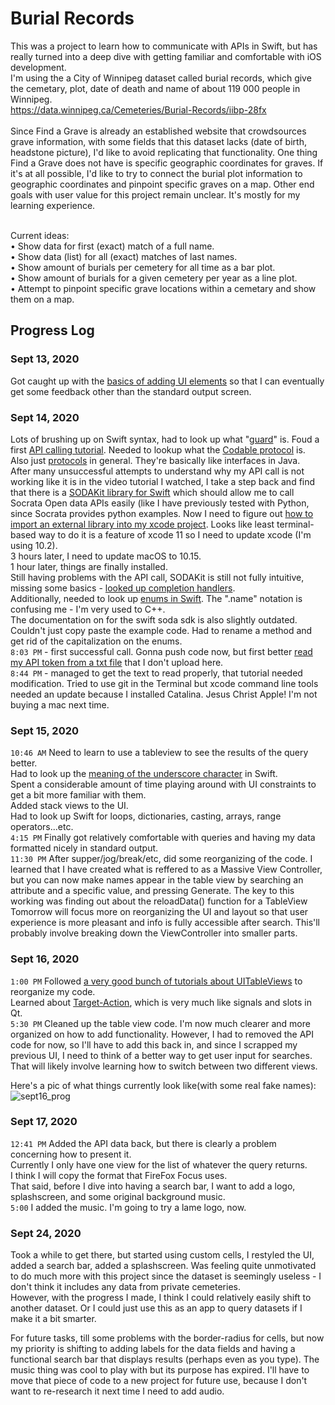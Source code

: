 # Burial Records

This was a project to learn how to communicate with APIs in Swift, but has really turned into a deep dive with getting familiar and comfortable with iOS development. <br>
I'm using the a City of Winnipeg dataset called burial records, which give the cemetary, plot, date of death and name of about 119 000 people in Winnipeg. <br>
https://data.winnipeg.ca/Cemeteries/Burial-Records/iibp-28fx <br>
<br>
Since Find a Grave is already an established website that crowdsources grave information, with some fields that this dataset lacks (date of birth, headstone picture), I'd like to avoid replicating that functionality. One thing Find a Grave does not have is specific geographic coordinates for graves. If it's at all possible, I'd like to try to connect the burial plot information to geographic coordinates and pinpoint specific graves on a map. Other end goals with user value for this project remain unclear. It's mostly for my learning experience.  <br>
<br>

Current ideas:<br>
• Show data for first (exact) match of a full name. <br>
• Show data (list) for all (exact) matches of last names.<br>
• Show amount of burials per cemetery for all time as a bar plot.<br>
• Show amount of burials for a given cemetery per year as a line plot.<br>
• Attempt to pinpoint specific grave locations within a cemetary and show them on a map. <br>

## Progress Log
### Sept 13, 2020
Got caught up with the [basics of adding UI elements](https://www.youtube.com/watch?v=BM2o8LG5QkE) so that I can eventually get some feedback other than the standard output screen. <br>

### Sept 14, 2020
Lots of brushing up on Swift syntax, had to look up what "[guard](https://stackoverflow.com/questions/30791488/swifts-guard-keyword)" is.
Foud a first [API calling tutorial](https://www.youtube.com/watch?v=sqo844saoC4). Needed to lookup what the [Codable protocol](https://www.credera.com/insights/using-codable-for-json-in-swift-4/) is. Also just [protocols](https://docs.swift.org/swift-book/LanguageGuide/Protocols.html) in general. They're basically like interfaces in Java. <br>
After many unsuccessful attempts to understand why my API call is not working like it is in the video tutorial I watched, I take a step back and find that there is a [SODAKit library for Swift](https://socrata.github.io/soda-swift/) which should allow me to call Socrata Open data APIs easily (like I have previously tested with Python, since Socrata provides python examples. Now I need to figure out [how to import an external library into my xcode project](https://www.youtube.com/watch?v=ZxHndSGmWcE). Looks like least terminal-based way to do it is a feature of xcode 11 so I need to update xcode (I'm using 10.2).
<br>
3 hours later, I need to update macOS to 10.15. <br>
1 hour later, things are finally installed. <br>
Still having problems with the API call, SODAKit is still not fully intuitive, missing some basics - [looked up completion handlers](https://programmingwithswift.com/understanding-completion-handlers-in-swift/). <br>
Additionally, needed to look up [enums in Swift](https://docs.swift.org/swift-book/LanguageGuide/Enumerations.html). The ".name" notation is confusing me - I'm very used to C++. <br>
The documentation on for the swift soda sdk is also slightly outdated. Couldn't just copy paste the example code. Had to rename a method and get rid of the capitalization on the enums. <br>
`8:03 PM` - first successful call. Gonna push code now, but first better [read my API token from a txt file](https://www.youtube.com/watch?v=e2N0kV5YQ18) that I don't upload here. <br>
`8:44 PM` - managed to get the text to read properly, that tutorial needed modification. Tried to use git in the Terminal but xcode command line tools needed an update because I installed Catalina. Jesus Christ Apple! I'm not buying a mac next time. <br>

### Sept 15, 2020
`10:46 AM` Need to learn to use a tableview to see the results of the query better. <br>
Had to look up the [meaning of the underscore character](https://stackoverflow.com/questions/39627106/why-do-i-need-underscores-in-swift) in Swift. <br>
Spent a considerable amount of time playing around with UI constraints to get a bit more familiar with them. <br>
Added stack views to the UI. <br>
Had to look up Swift for loops, dictionaries, casting, arrays, range operators...etc. <br>
`4:15 PM` Finally got relatively comfortable with queries and having my data formatted nicely in standard output. <br>
`11:30 PM` After supper/jog/break/etc, did some reorganizing of the code. I learned that I have created what is reffered to as a Massive View Controller, but you can now make names appear in the table view by searching an attribute and a specific value, and pressing Generate. The key to this working was finding out about the reloadData() function for a TableView <br>
Tomorrow will focus more on reorganizing the UI and layout so that user experience is more pleasant and info is fully accessible after search. This'll probably involve breaking down the ViewController into smaller parts. <br>

### Sept 16, 2020
`1:00 PM` Followed [a very good bunch of tutorials about UITableViews](https://www.youtube.com/watch?v=VFtsSEYDNRU&list=TLPQMTYwOTIwMjBQe6XonpM70A&index=1) to reorganize my code. <br>
Learned about [Target-Action](https://learnappmaking.com/target-action-swift/), which is very much like signals and slots in Qt. <br>
`5:30 PM` Cleaned up the table view code. I'm now much clearer and more organized on how to add functionality. However, I had to removed the API code for now, so I'll have to add this back in, and since I scrapped my previous UI, I need to think of a better way to get user input for searches. That will likely involve learning how to switch between two different views. <br>

Here's a pic of what things currently look like(with some real fake names):<br>
![sept16_prog](https://user-images.githubusercontent.com/16982565/93399862-02ffbb00-f844-11ea-9af8-912b934a48d8.png)

### Sept 17, 2020
`12:41 PM` Added the API data back, but there is clearly a problem concerning how to present it. <br>
Currently I only have one view for the list of whatever the query returns. <br>
I think I will copy the format that FireFox Focus uses. <br>
That said, before I dive into having a search bar, I want to add a logo, splashscreen, and some original background music. <br>
`5:00` I added the music. I'm going to try a lame logo, now.

### Sept 24, 2020
Took a while to get there, but started using custom cells, I restyled the UI, added a search bar, added a splashscreen. Was feeling quite unmotivated to do much more with this project since the dataset is seemingly useless - I don't think it includes any data from private cemeteries. <br>
However, with the progress I made, I think I could relatively easily shift to another dataset. Or I could just use this as an app to query datasets if I make it a bit smarter.<br>

For future tasks, till some problems with the border-radius for cells, but now my priority is shifting to adding labels for the data fields and having a functional search bar that displays results (perhaps even as you type). The music thing was cool to play with but its purpose has expired. I'll have to move that piece of code to a new project for future use, because I don't want to re-research it next time I need to add audio.
